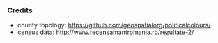 ### Credits

- county topology: <https://github.com/geospatialorg/politicalcolours/>
- census data: <http://www.recensamantromania.ro/rezultate-2/>
